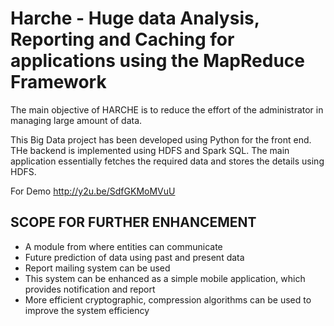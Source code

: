 # Harche - Huge data Analysis, Reporting and Caching for applications using the MapReduce Framework 

The main objective of HARCHE is to reduce the effort of the administrator in managing large amount of data.

This Big Data project has been developed using Python for the front end. THe backend is implemented using HDFS and Spark SQL. The main application essentially fetches the required data and stores the details using HDFS. 

For Demo http://y2u.be/SdfGKMoMVuU

## SCOPE FOR FURTHER ENHANCEMENT
 
  - A module from where entities can communicate
  - Future prediction of data using past and present data
  - Report mailing system can be used
  - This system can be enhanced as a simple mobile application, which provides notification and report
  - More efficient cryptographic, compression algorithms can be used to improve the system efficiency 
  
